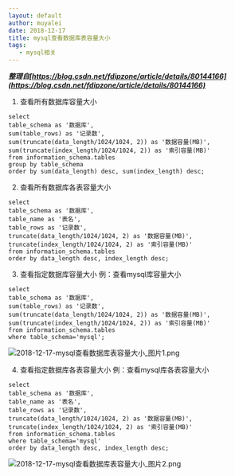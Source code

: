```yaml
---
layout: default
author: muyalei
date: 2018-12-17
title: mysql查看数据库表容量大小
tags:
   - mysql相关
---
```



***整理自[https://blog.csdn.net/fdipzone/article/details/80144166](https://blog.csdn.net/fdipzone/article/details/80144166)***


1. 查看所有数据库容量大小
```
select 
table_schema as '数据库',
sum(table_rows) as '记录数',
sum(truncate(data_length/1024/1024, 2)) as '数据容量(MB)',
sum(truncate(index_length/1024/1024, 2)) as '索引容量(MB)'
from information_schema.tables
group by table_schema
order by sum(data_length) desc, sum(index_length) desc;
```

2. 查看所有数据库各表容量大小
```
select 
table_schema as '数据库',
table_name as '表名',
table_rows as '记录数',
truncate(data_length/1024/1024, 2) as '数据容量(MB)',
truncate(index_length/1024/1024, 2) as '索引容量(MB)'
from information_schema.tables
order by data_length desc, index_length desc;
```

3. 查看指定数据库容量大小
例：查看mysql库容量大小
```
select 
table_schema as '数据库',
sum(table_rows) as '记录数',
sum(truncate(data_length/1024/1024, 2)) as '数据容量(MB)',
sum(truncate(index_length/1024/1024, 2)) as '索引容量(MB)'
from information_schema.tables
where table_schema='mysql';
```

![2018-12-17-mysql查看数据库表容量大小_图片1.png]()

4. 查看指定数据库各表容量大小
例：查看mysql库各表容量大小
```
select 
table_schema as '数据库',
table_name as '表名',
table_rows as '记录数',
truncate(data_length/1024/1024, 2) as '数据容量(MB)',
truncate(index_length/1024/1024, 2) as '索引容量(MB)'
from information_schema.tables
where table_schema='mysql'
order by data_length desc, index_length desc;
```

![2018-12-17-mysql查看数据库表容量大小_图片2.png]()
